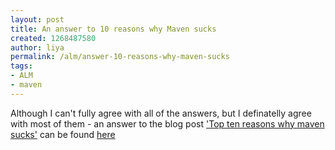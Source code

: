 ```yaml
---
layout: post
title: An answer to 10 reasons why Maven sucks
created: 1268487580
author: liya
permalink: /alm/answer-10-reasons-why-maven-sucks
tags:
- ALM
- maven
---
```

<p>Although I can't fully agree with all of the answers, but I definatelly agree with most of them - an answer to the blog post <a href="http://betarelease.github.com/2009/06/01/top-ten-reasons-why-maven-sucks.html">'Top ten reasons why maven sucks'</a> can be found <a href="http://softwaremavens.blogspot.com/2010/01/top-10-reasons-why-maven-sucksnot.html">here</a></p>
